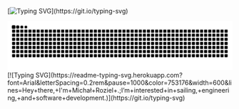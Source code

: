 [![Typing SVG](https://readme-typing-svg.herokuapp.com?font=Arial&letterSpacing=0.2rem&pause=1000&color=753176&width=435&lines=Hey+there,+I'm+Michał+Roziel+.)](https://git.io/typing-svg)

<picture>
  <source media="(prefers-color-scheme: dark)" srcset="https://raw.githubusercontent.com/michalroziel/michalroziel/output/github-contribution-grid-snake-dark.svg">
  <source media="(prefers-color-scheme: light)" srcset="https://raw.githubusercontent.com/michalroziel/michalroziel/output/github-contribution-grid-snake.svg">
  <img alt="github contribution grid snake animation" src="https://raw.githubusercontent.com/michalroziel/michalroziel/output/github-contribution-grid-snake.svg">
  
</picture>
[![Typing SVG](https://readme-typing-svg.herokuapp.com?font=Arial&letterSpacing=0.2rem&pause=1000&color=753176&width=600&lines=Hey+there,+I'm+Michał+Roziel+.;I’m+interested+in+sailing,+engineering,+and+software+development.)](https://git.io/typing-svg)

<!---
michalroziel/michalroziel is a ✨ special ✨ repository because its `README.md` (this file) appears on your GitHub profile.
You can click the Preview link to take a look at your changes.
--->
